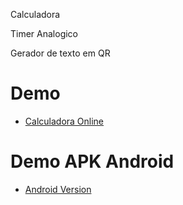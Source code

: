 Calculadora

Timer Analogico

Gerador de texto em QR

# Demo
* <a href="https://brayancorpse.github.io/calculadora-jQuery/">Calculadora Online</a> 

# Demo APK Android
* <a href="https://gonative.io/share/rawnqe">Android Version</a>

